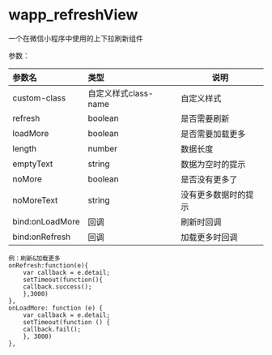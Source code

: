 # wapp_refreshView
一个在微信小程序中使用的上下拉刷新组件

[小程序代码片段]: wechatide://minicode/Iw0WABm37T2P "小程序代码片段"

参数：

|参数名|类型|说明|
|:-----  |:-----|-----                           |
| custom-class | 自定义样式class-name | 自定义样式 |
| refresh |boolean   |是否需要刷新|
| loadMore |boolean   |是否需要加载更多|
| length |number   |数据长度|
| emptyText |string   |数据为空时的提示|
| noMore |boolean   |是否没有更多了|
| noMoreText |string   |没有更多数据时的提示|
| bind:onLoadMore |回调   |刷新时回调|
| bind:onRefresh |回调   |加载更多时回调|

```
例：刷新&加载更多
onRefresh:function(e){
    var callback = e.detail;
    setTimeout(function(){
	callback.success();
    },3000)
},
onLoadMore: function (e) {
    var callback = e.detail;
    setTimeout(function () {
	callback.fail();
    }, 3000)
},

```
